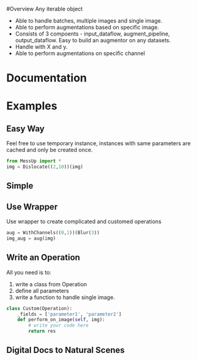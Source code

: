 #Overview
Any iterable object

- Able to handle batches, multiple images and single image.
- Able to perform augmentations based on specific image.
- Consists of 3 compoents - input_dataflow, augment_pipeline, output_dataflow. Easy to build an augmentor on any datasets.
- Handle with X and y.
- Able to perform augmentations on specific channel

# Documentation




# Examples
## Easy Way
Feel free to use temporary instance, instances with same parameters are cached and only be created once.
```python
from MessUp import *
img = Dislocate((2,10))(img)
```
## Simple

## Use Wrapper
Use wrapper to create complicated and customed operations
```python
aug = WithChannels((0,1))(Blur(3))
img_aug = aug(img)
```

## Write an Operation
All you need is to:
1. write a class from Operation
2. define all parameters
3. write a function to handle single image.
```python
class Custom(Operation):
    _fields = ['parameter1', 'parameter2']
    def perform_on_image(self, img):
        # write your code here
        return res
```


## Digital Docs to Natural Scenes

